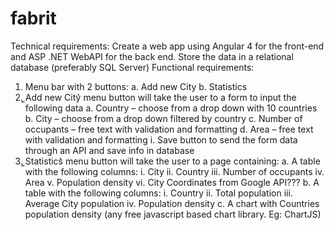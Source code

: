 # fabrit

Technical requirements:
Create a web app using Angular 4 for the front-end and ASP .NET WebAPI for the back end. Store the
data in a relational database (preferably SQL Server)
Functional requirements:
1. Menu bar with 2 buttons:
a. Add new City
b. Statistics
2. ͚Add new City͛ menu button will take the user to a form to input the following data
a. Country – choose from a drop down with 10 countries
b. City – choose from a drop down filtered by country
c. Number of occupants – free text with validation and formatting
d. Area – free text with validation and formatting
i. Save button to send the form data through an API and save info in database
3. ͚Statistics͛ menu button will take the user to a page containing:
a. A table with the following columns:
i. City
ii. Country
iii. Number of occupants
iv. Area
v. Population density
vi. City Coordinates from Google API???
b. A table with the following columns:
i. Country
ii. Total population
iii. Average City population
iv. Population density
c. A chart with Countries population density (any free javascript based chart library. Eg:
ChartJS) 
